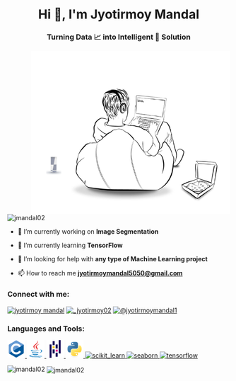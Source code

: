 <h1 align="center">Hi 👋, I'm Jyotirmoy Mandal</h1>
<h3 align="center">Turning Data 📈 into Intelligent 🧠 Solution</h3>

<img align="right" alt="coding" width="450" src="https://github.com/JMandal02/JMandal02/blob/main/small.gif">


<p align="left"> <img src="https://komarev.com/ghpvc/?username=jmandal02&label=Profile%20views&color=0e75b6&style=flat" alt="jmandal02" /> </p>

- 🔭 I’m currently working on **Image Segmentation**

- 🌱 I’m currently learning **TensorFlow**

- 🤝 I’m looking for help with **any type of Machine Learning project**

- 📫 How to reach me **jyotirmoymandal5050@gmail.com**

<h3 align="left">Connect with me:</h3>
<p align="left">
<a href="https://fb.com/jyotirmoy mandal" target="blank"><img align="center" src="https://raw.githubusercontent.com/rahuldkjain/github-profile-readme-generator/master/src/images/icons/Social/facebook.svg" alt="jyotirmoy mandal" height="30" width="40" /></a>
<a href="https://instagram.com/_jyotirmoy02" target="blank"><img align="center" src="https://raw.githubusercontent.com/rahuldkjain/github-profile-readme-generator/master/src/images/icons/Social/instagram.svg" alt="_jyotirmoy02" height="30" width="40" /></a>
<a href="https://www.hackerrank.com/profile/jyotirmoymandal1" target="blank"><img align="center" src="https://raw.githubusercontent.com/rahuldkjain/github-profile-readme-generator/master/src/images/icons/Social/hackerrank.svg" alt="@jyotirmoymandal1" height="30" width="40" /></a>
</p>

<h3 align="left">Languages and Tools:</h3>
<p align="left"> <a href="https://www.cprogramming.com/" target="_blank" rel="noreferrer"> <img src="https://raw.githubusercontent.com/devicons/devicon/master/icons/c/c-original.svg" alt="c" width="40" height="40"/> </a> <a href="https://www.java.com" target="_blank" rel="noreferrer"> <img src="https://raw.githubusercontent.com/devicons/devicon/master/icons/java/java-original.svg" alt="java" width="40" height="40"/> </a> <a href="https://pandas.pydata.org/" target="_blank" rel="noreferrer"> <img src="https://raw.githubusercontent.com/devicons/devicon/2ae2a900d2f041da66e950e4d48052658d850630/icons/pandas/pandas-original.svg" alt="pandas" width="40" height="40"/> </a> <a href="https://www.python.org" target="_blank" rel="noreferrer"> <img src="https://raw.githubusercontent.com/devicons/devicon/master/icons/python/python-original.svg" alt="python" width="40" height="40"/> </a> <a href="https://scikit-learn.org/" target="_blank" rel="noreferrer"> <img src="https://upload.wikimedia.org/wikipedia/commons/0/05/Scikit_learn_logo_small.svg" alt="scikit_learn" width="40" height="40"/> </a> <a href="https://seaborn.pydata.org/" target="_blank" rel="noreferrer"> <img src="https://seaborn.pydata.org/_images/logo-mark-lightbg.svg" alt="seaborn" width="40" height="40"/> </a> <a href="https://www.tensorflow.org" target="_blank" rel="noreferrer"> <img src="https://www.vectorlogo.zone/logos/tensorflow/tensorflow-icon.svg" alt="tensorflow" width="40" height="40"/> </a> </p>

<p><img align="left" src="https://github-readme-stats.vercel.app/api/top-langs?username=jmandal02&show_icons=true&locale=en&layout=compact" alt="jmandal02" /></p>

<p>&nbsp;<img align="center" src="https://github-readme-stats.vercel.app/api?username=jmandal02&show_icons=true&locale=en" alt="jmandal02" /></p>


